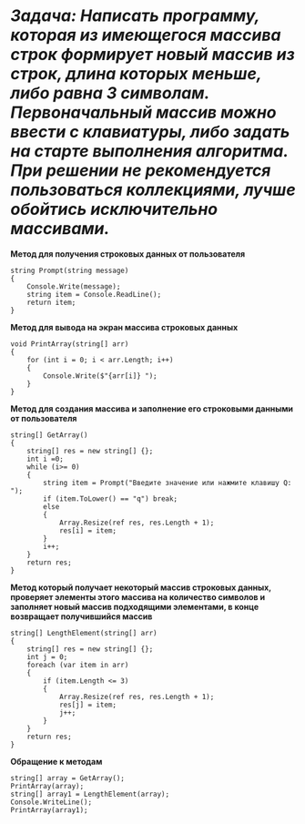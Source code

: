 # __*Задача: Написать программу, которая из имеющегося массива строк формирует новый массив из строк, длина которых меньше, либо равна 3 символам. Первоначальный массив можно ввести с клавиатуры, либо задать на старте выполнения алгоритма. При решении не рекомендуется пользоваться коллекциями, лучше обойтись исключительно массивами.*__


**Метод для получения строковых данных от пользователя**

```
string Prompt(string message)
{
    Console.Write(message);
    string item = Console.ReadLine();
    return item;
}
```

**Метод для вывода на экран массива строковых данных**

```
void PrintArray(string[] arr)
{
    for (int i = 0; i < arr.Length; i++)
    {
        Console.Write($"{arr[i]} ");
    }
}
```

**Метод для создания массива и заполнение его строковыми данными от пользователя**

```
string[] GetArray()
{
    string[] res = new string[] {};
    int i =0; 
    while (i>= 0)
    {
        string item = Prompt("Введите значение или нажмите клавишу Q: ");
        if (item.ToLower() == "q") break;
        else 
        {
            Array.Resize(ref res, res.Length + 1);
            res[i] = item;
        }
        i++;
    }  
    return res;
}
```

**Метод который получает некоторый массив строковых данных, проверяет элементы этого массива на количество символов и заполняет новый массив подходящими элементами, в конце возвращает получившийся массив**

```
string[] LengthElement(string[] arr)
{
    string[] res = new string[] {};
    int j = 0;
    foreach (var item in arr)
    {
        if (item.Length <= 3)
        {
            Array.Resize(ref res, res.Length + 1);
            res[j] = item;
            j++;
        }
    }
    return res;
}
```

**Обращение к методам**

```
string[] array = GetArray();
PrintArray(array);
string[] array1 = LengthElement(array);
Console.WriteLine();
PrintArray(array1);
```